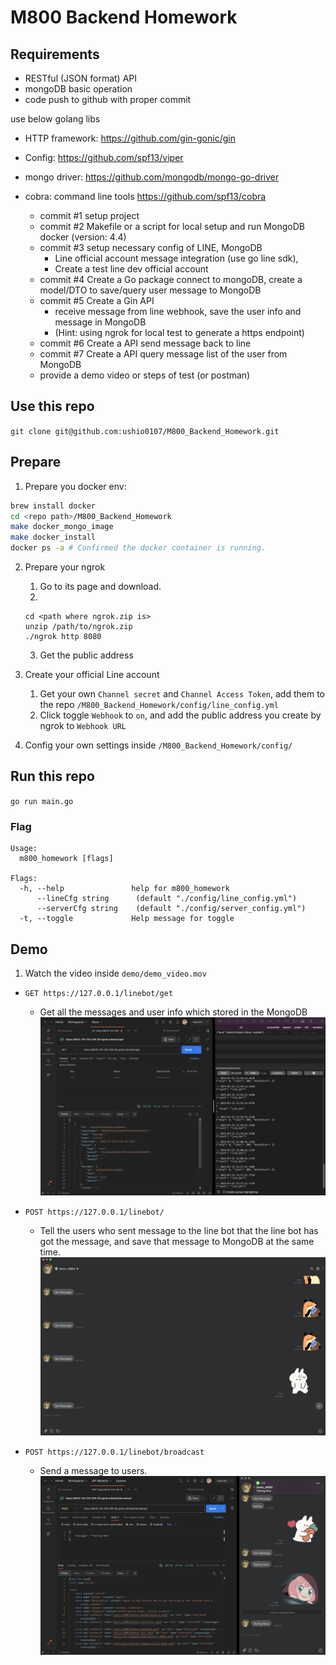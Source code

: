 # M800 Backend Homework

## Requirements
- RESTful (JSON format) API
- mongoDB basic operation
- code push to github with proper commit

use below golang libs
- HTTP framework: https://github.com/gin-gonic/gin
- Config: https://github.com/spf13/viper
- mongo driver: https://github.com/mongodb/mongo-go-driver
- cobra: command line tools https://github.com/spf13/cobra

    - commit #1 setup project
    - commit #2 Makefile or a script for local setup and run MongoDB docker (version: 4.4)
    - commit #3 setup necessary config of LINE, MongoDB 
        - Line official account message integration (use go line sdk),
        - Create a test line dev official account
    - commit #4 Create a Go package connect to mongoDB, create a model/DTO to save/query user message to MongoDB
    - commit #5 Create a Gin API
        - receive message from line webhook, save the user info and message in MongoDB
        - (Hint: using ngrok for local test to generate a https endpoint)
    - commit #6 Create a API send message back to line
    - commit #7 Create a API query message list of the user from MongoDB
    - provide a demo video or steps of test (or postman)

## Use this repo
`git clone git@github.com:ushio0107/M800_Backend_Homework.git`

## Prepare
1. Prepare you docker env:
```bash
brew install docker
cd <repo path>/M800_Backend_Homework
make docker_mongo_image
make docker_install
docker ps -a # Confirmed the docker container is running.
```
2. Prepare your ngrok
    1. Go to its page and download.
    2. 
    ```
    cd <path where ngrok.zip is> 
    unzip /path/to/ngrok.zip  
    ./ngrok http 8080
    ```
    3. Get the public address

3. Create your official Line account
    1. Get your own `Channel secret` and  `Channel Access Token`, add them to the repo `/M800_Backend_Homework/config/line_config.yml`
    2. Click toggle `Webhook` to `on`, and add the public address you create by ngrok to `Webhook URL`

4. Config your own settings inside `/M800_Backend_Homework/config/`

## Run this repo
`go run main.go`

### Flag
```
Usage:
  m800_homework [flags]

Flags:
  -h, --help               help for m800_homework
      --lineCfg string      (default "./config/line_config.yml")
      --serverCfg string    (default "./config/server_config.yml")
  -t, --toggle             Help message for toggle
```

## Demo
1. Watch the video inside `demo/demo_video.mov`

- `GET https://127.0.0.1/linebot/get`
    - Get all the messages and user info which stored in the MongoDB
    ![image](./demo/GET.png)

- `POST https://127.0.0.1/linebot/`
    - Tell the users who sent message to the line bot that the line bot has got the message, and save that message to MongoDB at the same time.
    ![image](./demo/POST.png)

- `POST https://127.0.0.1/linebot/broadcast`
    - Send a message to users.
    ![image](./demo/POST_BROADCAST.png)


